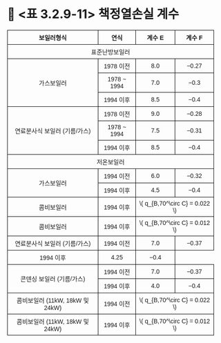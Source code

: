 # 🔹 <표 3.2.9-11> 책정열손실 계수

<!DOCTYPE html>
<html lang="ko">
<head>
  <meta charset="UTF-8">
  <title>보일러 계수 E, F</title>
  <script type="text/javascript" async
    src="https://cdn.jsdelivr.net/npm/mathjax@3/es5/tex-mml-chtml.js">
  </script>
  <style>
    table {
      border-collapse: collapse;
      width: 95%;
      font-family: "Malgun Gothic", sans-serif;
      font-size: 14px;
      text-align: center;
    }
    th, td {
      border: 1px solid black;
      padding: 6px;
      vertical-align: middle;
    }
    td.left {
      text-align: left;
    }
  </style>
</head>
<body>

<table>
  <tr>
    <th>보일러형식</th>
    <th>연식</th>
    <th>계수 E</th>
    <th>계수 F</th>
  </tr>

  <!-- 표준난방보일러 -->
  <tr>
    <td colspan="4">표준난방보일러</td>
  <tr>
  <tr>
    <td rowspan="3">가스보일러</td>
    <td>1978 이전</td><td>8.0</td><td>−0.27</td>
  </tr>
  <tr><td>1978 ~ 1994</td><td>7.0</td><td>−0.3</td></tr>
  <tr><td>1994 이후</td><td>8.5</td><td>−0.4</td></tr>
  <tr>
    <td rowspan="3">연료분사식 보일러 (기름/가스)</td>
    <td>1978 이전</td><td>9.0</td><td>−0.28</td>
  </tr>
  <tr><td>1978 ~ 1994</td><td>7.5</td><td>−0.31</td></tr>
  <tr><td>1994 이후</td><td>8.5</td><td>−0.4</td></tr>

  <!-- 저온보일러 -->
  <tr>
    <td colspan="4">저온보일러</td>
  <tr>
  <tr>
    <td rowspan="2">가스보일러</td>
    <td>1994 이전</td><td>6.0</td><td>−0.32</td>
  </tr>
  <tr><td>1994 이후</td><td>4.5</td><td>−0.4</td></tr>
  <tr>
    <td rowspan="1">콤비보일러</td>
    <td>1994 이후</td>
    <td colspan="2">\( q_{B,70^\circ C} = 0.022 \)</td>
  </tr>
    <tr>
    <td rowspan="1">콤비보일러</td>
    <td>1994 이후</td>
    <td colspan="2">\( q_{B,70^\circ C} = 0.012 \)</td>
  </tr>

  <tr>
    <td rowspan="2">연료분사식 보일러 (기름/가스)</td>
    <td>1994 이전</td><td>7.0</td><td>−0.37</td>
  <tr>
  <tr><td>1994 이후</td><td>4.25</td><td>−0.4</td><tr>

  <tr>
    <td rowspan="2">콘덴싱 보일러 (기름/가스)</td>
    <td>1994 이전</td><td>7.0</td><td>−0.37</td>
  </tr>
  <tr><td>1994 이후</td><td>4.0</td><td>−0.4</td></tr>

  <tr>
    <td rowspan="1">콤비보일러 (11kW, 18kW 및 24kW)</td>
    <td>1994 이전</td><td colspan="2">\( q_{B,70^\circ C} = 0.022 \)</td>
  </tr>
  <tr>
    <td rowspan="1">콤비보일러 (11kW, 18kW 및 24kW)</td>
    <td>1994 이후</td><td colspan="2">\( q_{B,70^\circ C} = 0.012 \)</td>
  </tr>

</table>

</body>
</html>
